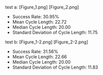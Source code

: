 test a: [Figure_1.png] [Figure_2.png]
- Success Rate: 30.95%
- Mean Cycle Length: 22.72
- Median Cycle Length: 20.00
- Standard Deviation of Cycle Length: 11.75

test b: [Figure_1-2.png] [Figure_2-2.png]
- Success Rate: 31.56%
- Mean Cycle Length: 22.66
- Median Cycle Length: 20.00
- Standard Deviation of Cycle Length: 11.83
